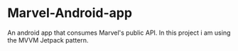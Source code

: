 # Marvel-Android-app
An android app that consumes Marvel's public API. In this project i am using the MVVM Jetpack pattern.
